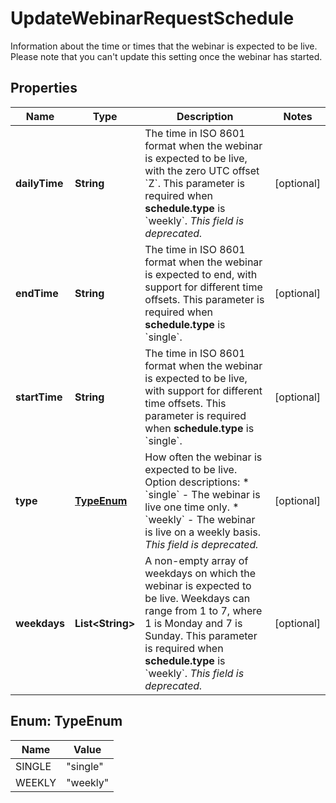 

# UpdateWebinarRequestSchedule

Information about the time or times that the webinar is expected to be live. Please note that you can't update this setting once the webinar has started.

## Properties

| Name | Type | Description | Notes |
|------------ | ------------- | ------------- | -------------|
|**dailyTime** | **String** | The time in ISO 8601 format when the webinar is expected to be live, with the zero UTC offset &#x60;Z&#x60;. This parameter is required when **schedule.type** is &#x60;weekly&#x60;. _This field is deprecated._ |  [optional] |
|**endTime** | **String** | The time in ISO 8601 format when the webinar is expected to end, with support for different time offsets. This parameter is required when **schedule.type** is &#x60;single&#x60;. |  [optional] |
|**startTime** | **String** | The time in ISO 8601 format when the webinar is expected to be live, with support for different time offsets. This parameter is required when **schedule.type** is &#x60;single&#x60;. |  [optional] |
|**type** | [**TypeEnum**](#TypeEnum) | How often the webinar is expected to be live.  Option descriptions:  * &#x60;single&#x60; - The webinar is live one time only.  * &#x60;weekly&#x60; - The webinar is live on a weekly basis. _This field is deprecated._  |  [optional] |
|**weekdays** | **List&lt;String&gt;** | A non-empty array of weekdays on which the webinar is expected to be live. Weekdays can range from 1 to 7, where 1 is Monday and 7 is Sunday. This parameter is required when **schedule.type** is &#x60;weekly&#x60;. _This field is deprecated._ |  [optional] |



## Enum: TypeEnum

| Name | Value |
|---- | -----|
| SINGLE | &quot;single&quot; |
| WEEKLY | &quot;weekly&quot; |



